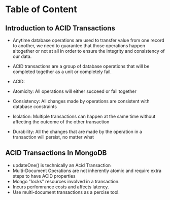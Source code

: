 # Table of Content

<!--
## Introduction to ACID Transactions
## ACID Transactions In Mongo
## Using Transactions In Mongo
-->

## Introduction to ACID Transactions

- Anytime database operations are used to transfer value from one record to another, we need to guarantee that those operations happen altogether or not at all in order to ensure the integrity and consistency of our data.
- ACID transactions are a group of database operations that will be completed together as a unit or completely fail.

- ACID:
- Atomicity: All operations will either succeed or fail together
- Consistency: All changes made by operations are consistent with database constraints
- Isolation: Multiple transactions can happen at the same time without affecting the outcome of the other transaction
- Durability: All the changes that are made by the operation in a transaction will persist, no matter what

## ACID Transactions In MongoDB

- updateOne() is technically an Acid Transaction
- Multi-Document Operations are not inherently atomic and require extra steps to have ACID properties
- Mongo "locks" resources involved in a transaction.
- Incurs perfomrance costs and affects latency.
- Use multi-document transactions as a percise tool.
